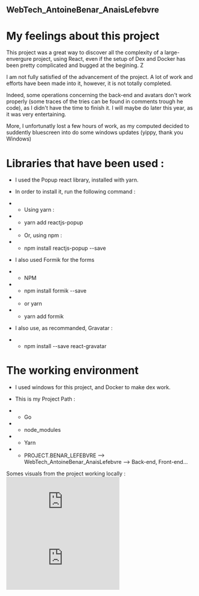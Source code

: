 ## WebTech_AntoineBenar_AnaisLefebvre

# My feelings about this project

This project was a great way to discover all the complexity of a large-envergure project, using React, even if the setup of Dex and Docker has been pretty complicated and bugged at the begining. Z

I am not fully satisfied of the advancement of the project. A lot of work and efforts have been made into it, however, it is not totally completed.

Indeed, some operations concerning the back-end and avatars don't work properly (some traces of the tries can be found in comments trough he code), as I didn't have the time to finish it. I will maybe do later this year, as it was very entertaining.

More, I unfortunatly lost a few hours of work, as my computed decided to suddently bluescreen into do some windows updates (yippy, thank you Windows)

# Libraries that have been used : 
- I used the Popup react library, installed with yarn.
- In order to install it, run the following command  : 

- -  Using yarn : 

- - yarn add reactjs-popup

- - Or, using npm : 

- - npm install reactjs-popup --save



- I also used Formik for the forms 

- - NPM

- - npm install formik --save

- - or yarn 

- - yarn add formik


- I also use, as recommanded, Gravatar : 

- - npm install --save react-gravatar


# The working environment

- I used windows for this project, and Docker to make dex work.

- This is my Project Path : 

- - Go

- - node_modules

- - Yarn

- - PROJECT.BENAR_LEFEBVRE --> WebTech_AntoineBenar_AnaisLefebvre --> Back-end, Front-end...


 Somes visuals from the project working locally : 
  ![alt text](https://github.com/AntoineBenar/WebTech_AntoineBenar_AnaisLefebvre/blob/main/README.md?raw=true "Visual_project_1.jpg")
  ![alt text](https://github.com/AntoineBenar/WebTech_AntoineBenar_AnaisLefebvre/blob/main/README.md?raw=true "Visual_project_2.jpg")
 